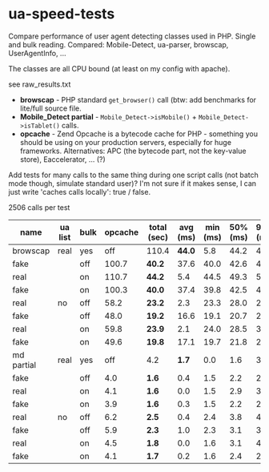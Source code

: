 ua-speed-tests
==============

Compare performance of user agent detecting classes used in PHP. Single and bulk reading. Compared: Mobile-Detect, ua-parser, browscap, UserAgentInfo, ...

The classes are all CPU bound (at least on my config with apache).

see raw_results.txt

* **browscap** - PHP standard `get_browser()` call (btw: add benchmarks for lite/full source file.
* **Mobile_Detect partial** - `Mobile_Detect->isMobile()` + `Mobile_Detect->isTablet()` calls.
* **opcache** - Zend Opcache is a bytecode cache for PHP - something you should be using on your production servers, especially for huge frameworks. Alternatives: APC (the bytecode part, not the key-value store), Eaccelerator, ... (?)


Add tests for many calls to the same thing during one script calls (not batch mode though, simulate standard user)? I'm not sure if it makes sense, I can just write 'caches calls locally': true / false.


2506 calls per test

name | ua list | bulk | opcache | total (sec) | avg (ms) | min (ms) | 50% (ms) | 95% (ms) | 99% (ms) | max (ms)
--- | --- | --- | --- | --- | --- | --- | --- | --- | --- | ---
browscap | real | yes | off | 110.4 | **44.0** | 5.8 | 44.2 | 49.2 | 54.9 | 74.3
 | fake | | off | 100.7 | **40.2** | 37.6 | 40.0 | 42.6 | 44.3 | 57.7
 | real | | on | 110.7 | **44.2** | 5.4 | 44.5 | 49.3 | 52.1 | 60.8
 | fake | | on | 100.3 | **40.0** | 37.4 | 39.8 | 42.5 | 44.2 | 45.9
 | real | no | off | 58.2 | **23.2** | 2.3 | 23.3 | 28.0 | 29.9 | 36.1
 | fake | | off | 48.0 | **19.2** | 16.6 | 19.1 | 20.7 | 21.8 | 24.0
 | real | | on | 59.8 | **23.9** | 2.1 | 24.0 | 28.5 | 30.6 | 44.4
 | fake | | on | 49.6 | **19.8** | 17.1 | 19.7 | 21.8 | 23.4 | 31.7
md partial | real | yes | off | 4.2 | **1.7** | 0.0 | 1.6 | 3.0 | 4.2 | 5.7
 | fake | | off | 4.0 | **1.6** | 0.4 | 1.5 | 2.2 | 2.6 | 3.1
 | real | | on | 4.1 | **1.6** | 0.0 | 1.5 | 2.9 | 3.8 | 5.3
 | fake | | on | 3.9 | **1.6** | 0.3 | 1.5 | 2.2 | 2.5 | 3.0
 | real | no | off | 6.2 | **2.5** | 0.4 | 2.4 | 3.8 | 4.9 | 6.3
 | fake | | off | 5.9 | **2.3** | 1.0 | 2.3 | 3.1 | 3.6 | 4.5
 | real | | on | 4.5 | **1.8** | 0.0 | 1.6 | 3.1 | 4.8 | 36.0
 | fake | | on | 4.1 | **1.7** | 0.2 | 1.6 | 2.4 | 2.7 | 3.4
